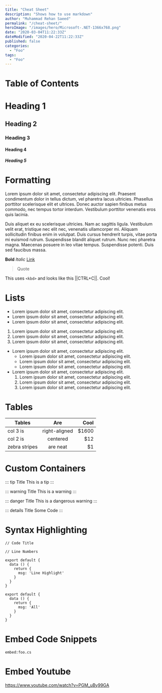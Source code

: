 ```yaml
---
title: "Cheat Sheet"
description: "Shows how to use markdown"
author: "Muhammad Rehan Saeed"
permalink: "/cheat-sheet/"
heroImage: "/images/hero/Microsoft-.NET-1366x768.png"
date: "2020-03-04T11:22:33Z"
dateModified: "2020-04-22T11:22:33Z"
published: false
categories:
  - "Foo"
tags:
  - "Foo"
---
```


# Table of Contents

# Heading 1
## Heading 2
### Heading 3
#### Heading 4
##### Heading 5

# Formatting

Lorem ipsum dolor sit amet, consectetur adipiscing elit. Praesent condimentum dolor in tellus dictum, vel pharetra lacus ultricies. Phasellus porttitor scelerisque elit et ultrices. Donec auctor sapien finibus metus commodo, nec tempus tortor interdum. Vestibulum porttitor venenatis eros quis lacinia.

Duis aliquet ex eu scelerisque ultricies. Nam ac sagittis ligula. Vestibulum velit erat, tristique nec elit nec, venenatis ullamcorper mi. Aliquam sollicitudin finibus enim in volutpat. Duis cursus hendrerit turpis, vitae porta mi euismod rutrum. Suspendisse blandit aliquet rutrum. Nunc nec pharetra magna. Maecenas posuere in leo vitae tempus. Suspendisse potenti. Duis sed faucibus massa.

**Bold** *Italic* [Link](https://example.com)

> Quote

This uses `<kbd>` and looks like this ||CTRL+C||. Cool!

# Lists

- Lorem ipsum dolor sit amet, consectetur adipiscing elit.
- Lorem ipsum dolor sit amet, consectetur adipiscing elit.
- Lorem ipsum dolor sit amet, consectetur adipiscing elit.

1. Lorem ipsum dolor sit amet, consectetur adipiscing elit.
2. Lorem ipsum dolor sit amet, consectetur adipiscing elit.
3. Lorem ipsum dolor sit amet, consectetur adipiscing elit.

- Lorem ipsum dolor sit amet, consectetur adipiscing elit.
  - Lorem ipsum dolor sit amet, consectetur adipiscing elit.
  - Lorem ipsum dolor sit amet, consectetur adipiscing elit.
  - Lorem ipsum dolor sit amet, consectetur adipiscing elit.
- Lorem ipsum dolor sit amet, consectetur adipiscing elit.
  1. Lorem ipsum dolor sit amet, consectetur adipiscing elit.
  2. Lorem ipsum dolor sit amet, consectetur adipiscing elit.
  3. Lorem ipsum dolor sit amet, consectetur adipiscing elit.

# Tables

| Tables        | Are           | Cool  |
| ------------- |:-------------:| -----:|
| col 3 is      | right-aligned | $1600 |
| col 2 is      | centered      |   $12 |
| zebra stripes | are neat      |    $1 |

# Custom Containers

::: tip Title
This is a tip
:::

::: warning Title
This is a warning
:::

::: danger Title
This is a dangerous warning
:::

::: details Title
Some Code
:::

# Syntax Highlighting

```js{codeTitle: "Code Title Code Title"}
// Code Title
```

```js{numberLines: true}
// Line Numbers
```

```js{2,4-5}
export default {
  data () {
    return {
      msg: 'Line Highlight'
    }
  }
}
```

```js{codeTitle: "Code Title Code Title"}{numberLines: true}{2,4-5}
export default {
  data () {
    return {
      msg: 'All'
    }
  }
}
```

# Embed Code Snippets

`embed:foo.cs`

# Embed Youtube

https://www.youtube.com/watch?v=PGM_uBy99GA
